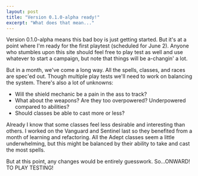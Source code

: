 ```yaml
---
layout: post
title: "Version 0.1.0-alpha ready!"
excerpt: "What does that mean..."
---
```


Version 0.1.0-alpha means this bad boy is just getting started. But it's at a point where I'm ready for the first 
playtest (scheduled for June 2). Anyone who stumbles upon this site should feel free to play test as well and use whatever
to start a campaign, but note that things will be a-changin' a lot.

But in a month, we've come a long way. All the spells, classes, and races are spec'ed out. Though multiple play tests we'll
need to work on balancing the system. There's also a lot of unknowns:

- Will the shield mechanic be a pain in the ass to track?
- What about the weapons? Are they too overpowered? Underpowered compared to abilities?
- Should classes be able to cast more or less?

Already I know that some classes feel less desirable and interesting than others. I worked on the Vanguard and Sentinel last
so they benefited from a month of learning and refactoring. All the Adept classes seem a little underwhelming, but this might
be balanced by their ability to take and cast the most spells.

But at this point, any changes would be entirely guesswork. So...ONWARD! TO PLAY TESTING!


 